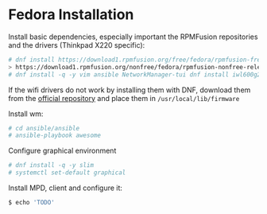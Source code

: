 # Fedora Installation

Install basic dependencies, especially important the RPMFusion repositories
and the drivers (Thinkpad X220 specific):

```bash
# dnf install https://download1.rpmfusion.org/free/fedora/rpmfusion-free-release-$(rpm -E %fedora).noarch.rpm \
> https://download1.rpmfusion.org/nonfree/fedora/rpmfusion-nonfree-release-$(rpm -E %fedora).noarch.rpm
# dnf install -q -y vim ansible NetworkManager-tui dnf install iwl600g2?-firmware
```

If the wifi drivers do not work by installing them with DNF, download them
from the
[official repository](https://git.kernel.org/pub/scm/linux/kernel/git/iwlwifi/linux-firmware.git)
and place them in `/usr/local/lib/firmware`

Install wm:

```bash
# cd ansible/ansible
# ansible-playbook awesome
```

Configure graphical environment

```bash
# dnf install -q -y slim
# systemctl set-default graphical
```

Install MPD, client and configure it:

```bash
$ echo 'TODO'
```
